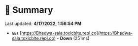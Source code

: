 # 📖 Summary
Last updated: **4/17/2022, 1:56:54 PM**

- `GET` [https://Bhadwa-sala.toxicblte.repl.co](https://Bhadwa-sala.toxicblte.repl.co) - **Down** (251ms)
